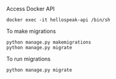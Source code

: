 Access Docker API
```shell
docker exec -it hellospeak-api /bin/sh
```

To make migrations
```shell
python manage.py makemigrations
python manage.py migrate
```

To run migrations
```shell
python manage.py migrate
```
